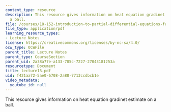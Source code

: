 ```yaml
---
content_type: resource
description: This resource gives information on heat equation gradinet estimate on
  a ball.
file: /courses/18-152-introduction-to-partial-differential-equations-fall-2005/f421aa725ae067082a887713ccdbcb1e_lecture13.pdf
file_type: application/pdf
learning_resource_types:
- Lecture Notes
license: https://creativecommons.org/licenses/by-nc-sa/4.0/
ocw_type: OCWFile
parent_title: Lecture Notes
parent_type: CourseSection
parent_uid: 2a38a77e-a133-705c-7227-27043181253a
resourcetype: Document
title: lecture13.pdf
uid: f421aa72-5ae0-6708-2a88-7713ccdbcb1e
video_metadata:
  youtube_id: null
---
```

This resource gives information on heat equation gradinet estimate on a ball.